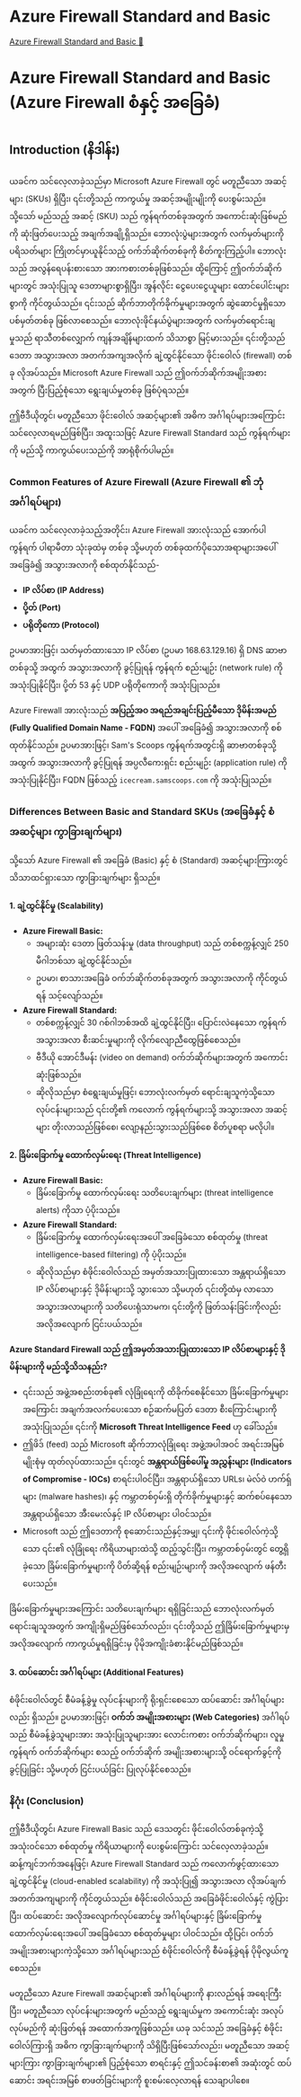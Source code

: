 # Azure Firewall Standard and Basic

[Azure Firewall Standard and Basic 🔗](https://www.coursera.org/learn/cybersecurity-solutions-and-microsoft-defender/lecture/hrdhZ/azure-firewall-standard-and-basic)

# Azure Firewall Standard and Basic (Azure Firewall စံနှင့် အခြေခံ)

## Introduction (နိဒါန်း)

ယခင်က သင်လေ့လာခဲ့သည်မှာ Microsoft Azure Firewall တွင် မတူညီသော အဆင့်များ (SKUs) ရှိပြီး၊ ၎င်းတို့သည် ကာကွယ်မှု အဆင့်အမျိုးမျိုးကို ပေးစွမ်းသည်။ သို့သော် မည်သည့် အဆင့် (SKU) သည် ကွန်ရက်တစ်ခုအတွက် အကောင်းဆုံးဖြစ်မည်ကို ဆုံးဖြတ်ပေးသည့် အချက်အချို့ရှိသည်။ ဘောလုံးပွဲများအတွက် လက်မှတ်များကို ပရိသတ်များ ကြိုတင်မှာယူနိုင်သည့် ဝက်ဘ်ဆိုက်တစ်ခုကို စိတ်ကူးကြည့်ပါ။ ဘောလုံးသည် အလွန်ရေပန်းစားသော အားကစားတစ်ခုဖြစ်သည်။ ထို့ကြောင့် ဤဝက်ဘ်ဆိုက်များတွင် အသုံးပြုသူ ဒေတာများစွာရှိပြီး၊ အွန်လိုင်း ငွေပေးငွေယူများ ထောင်ပေါင်းများစွာကို ကိုင်တွယ်သည်။ ၎င်းသည် ဆိုက်ဘာတိုက်ခိုက်မှုများအတွက် ဆွဲဆောင်မှုရှိသော ပစ်မှတ်တစ်ခု ဖြစ်လာစေသည်။ ဘောလုံးဖိုင်နယ်ပွဲများအတွက် လက်မှတ်ရောင်းချမှုသည် ရာသီတစ်လျှောက် ကျန်အချိန်များထက် သိသာစွာ မြင့်မားသည်။ ၎င်းတို့သည် ဒေတာ အသွားအလာ အတက်အကျအလိုက် ချဲ့ထွင်နိုင်သော ဖိုင်းဝေါလ် (firewall) တစ်ခု လိုအပ်သည်။ Microsoft Azure Firewall သည် ဤဝက်ဘ်ဆိုက်အမျိုးအစားအတွက် ပြီးပြည့်စုံသော ရွေးချယ်မှုတစ်ခု ဖြစ်ပုံရသည်။

ဤဗီဒီယိုတွင်၊ မတူညီသော ဖိုင်းဝေါလ် အဆင့်များ၏ အဓိက အင်္ဂါရပ်များအကြောင်း သင်လေ့လာရမည်ဖြစ်ပြီး၊ အထူးသဖြင့် Azure Firewall Standard သည် ကွန်ရက်များကို မည်သို့ ကာကွယ်ပေးသည်ကို အာရုံစိုက်ပါမည်။

### Common Features of Azure Firewall (Azure Firewall ၏ ဘုံအင်္ဂါရပ်များ)

ယခင်က သင်လေ့လာခဲ့သည့်အတိုင်း၊ Azure Firewall အားလုံးသည် အောက်ပါ ကွန်ရက် ပါရာမီတာ သုံးခုထဲမှ တစ်ခု သို့မဟုတ် တစ်ခုထက်ပိုသောအရာများအပေါ် အခြေခံ၍ အသွားအလာကို စစ်ထုတ်နိုင်သည်-

- **IP လိပ်စာ (IP Address)**
- **ပို့တ် (Port)**
- **ပရိုတိုကော (Protocol)**

ဥပမာအားဖြင့်၊ သတ်မှတ်ထားသော IP လိပ်စာ (ဥပမာ 168.63.129.16) ရှိ DNS ဆာဗာတစ်ခုသို့ အထွက် အသွားအလာကို ခွင့်ပြုရန် ကွန်ရက် စည်းမျဉ်း (network rule) ကို အသုံးပြုနိုင်ပြီး၊ ပို့တ် 53 နှင့် UDP ပရိုတိုကောကို အသုံးပြုသည်။

Azure Firewall အားလုံးသည် **အပြည့်အဝ အရည်အချင်းပြည့်မီသော ဒိုမိန်းအမည် (Fully Qualified Domain Name - FQDN)** အပေါ် အခြေခံ၍ အသွားအလာကို စစ်ထုတ်နိုင်သည်။ ဥပမာအားဖြင့်၊ Sam's Scoops ကွန်ရက်အတွင်းရှိ ဆာဗာတစ်ခုသို့ အထွက် အသွားအလာကို ခွင့်ပြုရန် အပ္ပလီကေးရှင်း စည်းမျဉ်း (application rule) ကို အသုံးပြုနိုင်ပြီး၊ FQDN ဖြစ်သည့် `icecream.samscoops.com` ကို အသုံးပြုသည်။

### Differences Between Basic and Standard SKUs (အခြေခံနှင့် စံ အဆင့်များ ကွာခြားချက်များ)

သို့သော် Azure Firewall ၏ အခြေခံ (Basic) နှင့် စံ (Standard) အဆင့်များကြားတွင် သိသာထင်ရှားသော ကွာခြားချက်များ ရှိသည်။

#### 1. ချဲ့ထွင်နိုင်မှု (Scalability)

- **Azure Firewall Basic:**
  - အများဆုံး ဒေတာ ဖြတ်သန်းမှု (data throughput) သည် တစ်စက္ကန့်လျှင် 250 မီဂါဘစ်သာ ချဲ့ထွင်နိုင်သည်။
  - ဥပမာ၊ စာသားအခြေခံ ဝက်ဘ်ဆိုက်တစ်ခုအတွက် အသွားအလာကို ကိုင်တွယ်ရန် သင့်လျော်သည်။
- **Azure Firewall Standard:**
  - တစ်စက္ကန့်လျှင် 30 ဂစ်ဂါဘစ်အထိ ချဲ့ထွင်နိုင်ပြီး၊ ပြောင်းလဲနေသော ကွန်ရက် အသွားအလာ စီးဆင်းမှုများကို လိုက်လျောညီထွေဖြစ်စေသည်။
  - ဗီဒီယို အောင်ဒီမန်း (video on demand) ဝက်ဘ်ဆိုက်များအတွက် အကောင်းဆုံးဖြစ်သည်။
  - ဆိုလိုသည်မှာ စံရွေးချယ်မှုဖြင့်၊ ဘောလုံးလက်မှတ် ရောင်းချသူကဲ့သို့သော လုပ်ငန်းများသည် ၎င်းတို့၏ ကလောက် ကွန်ရက်များသို့ အသွားအလာ အဆင့်များ တိုးလာသည်ဖြစ်စေ၊ လျော့နည်းသွားသည်ဖြစ်စေ စိတ်ပူစရာ မလိုပါ။

#### 2. ခြိမ်းခြောက်မှု ထောက်လှမ်းရေး (Threat Intelligence)

- **Azure Firewall Basic:**
  - ခြိမ်းခြောက်မှု ထောက်လှမ်းရေး သတိပေးချက်များ (threat intelligence alerts) ကိုသာ ပံ့ပိုးသည်။
- **Azure Firewall Standard:**
  - ခြိမ်းခြောက်မှု ထောက်လှမ်းရေးအပေါ် အခြေခံသော စစ်ထုတ်မှု (threat intelligence-based filtering) ကို ပံ့ပိုးသည်။
  - ဆိုလိုသည်မှာ စံဖိုင်းဝေါလ်သည် အမှတ်အသားပြုထားသော အန္တရာယ်ရှိသော IP လိပ်စာများနှင့် ဒိုမိန်းများသို့ သွားသော သို့မဟုတ် ၎င်းတို့ထံမှ လာသော အသွားအလာများကို သတိပေးရုံသာမက၊ ၎င်းတို့ကို ဖြတ်သန်းခြင်းကိုလည်း အလိုအလျောက် ငြင်းပယ်သည်။

**Azure Standard Firewall သည် ဤအမှတ်အသားပြုထားသော IP လိပ်စာများနှင့် ဒိုမိန်းများကို မည်သို့သိသနည်း?**

- ၎င်းသည် အဖွဲ့အစည်းတစ်ခု၏ လုံခြုံရေးကို ထိခိုက်စေနိုင်သော ခြိမ်းခြောက်မှုများအကြောင်း အချက်အလက်ပေးသော စဉ်ဆက်မပြတ် ဒေတာ စီးကြောင်းများကို အသုံးပြုသည်။ ၎င်းကို **Microsoft Threat Intelligence Feed** ဟု ခေါ်သည်။
- ဤဖိဒ် (feed) သည် Microsoft ဆိုက်ဘာလုံခြုံရေး အဖွဲ့အပါအဝင် အရင်းအမြစ်မျိုးစုံမှ ထုတ်လုပ်ထားသည်။ ၎င်းတွင် **အန္တရာယ်ဖြစ်ပေါ်မှု အညွှန်းများ (Indicators of Compromise - IOCs)** စာရင်းပါဝင်ပြီး၊ အန္တရာယ်ရှိသော URLs၊ မဲလ်ဝဲ ဟက်ရှ်များ (malware hashes)၊ နှင့် ကမ္ဘာတစ်ဝှမ်းရှိ တိုက်ခိုက်မှုများနှင့် ဆက်စပ်နေသော အန္တရာယ်ရှိသော အီးမေးလ်နှင့် IP လိပ်စာများ ပါဝင်သည်။
- Microsoft သည် ဤဒေတာကို စုဆောင်းသည်နှင့်အမျှ၊ ၎င်းကို ဖိုင်းဝေါလ်ကဲ့သို့သော ၎င်း၏ လုံခြုံရေး ကိရိယာများထဲသို့ ထည့်သွင်းပြီး၊ ကမ္ဘာတစ်ဝှမ်းတွင် တွေ့ရှိခဲ့သော ခြိမ်းခြောက်မှုများကို ပိတ်ဆို့ရန် စည်းမျဉ်းများကို အလိုအလျောက် ဖန်တီးပေးသည်။

ခြိမ်းခြောက်မှုများအကြောင်း သတိပေးချက်များ ရရှိခြင်းသည် ဘောလုံးလက်မှတ် ရောင်းချသူအတွက် အကျိုးရှိမည်ဖြစ်သော်လည်း၊ ၎င်းတို့သည် ဤခြိမ်းခြောက်မှုများမှ အလိုအလျောက် ကာကွယ်မှုရရှိခြင်းမှ ပိုမိုအကျိုးခံစားနိုင်မည်ဖြစ်သည်။

#### 3. ထပ်ဆောင်း အင်္ဂါရပ်များ (Additional Features)

စံဖိုင်းဝေါလ်တွင် စီမံခန့်ခွဲမှု လုပ်ငန်းများကို ရိုးရှင်းစေသော ထပ်ဆောင်း အင်္ဂါရပ်များလည်း ရှိသည်။ ဥပမာအားဖြင့်၊ **ဝက်ဘ် အမျိုးအစားများ (Web Categories)** အင်္ဂါရပ်သည် စီမံခန့်ခွဲသူများအား အသုံးပြုသူများအား လောင်းကစား ဝက်ဘ်ဆိုက်များ၊ လူမှုကွန်ရက် ဝက်ဘ်ဆိုက်များ စသည့် ဝက်ဘ်ဆိုက် အမျိုးအစားများသို့ ဝင်ရောက်ခွင့်ကို ခွင့်ပြုခြင်း သို့မဟုတ် ငြင်းပယ်ခြင်း ပြုလုပ်နိုင်စေသည်။

### နိဂုံး (Conclusion)

ဤဗီဒီယိုတွင်၊ Azure Firewall Basic သည် ဒေသတွင်း ဖိုင်းဝေါလ်တစ်ခုကဲ့သို့ အသုံးဝင်သော စစ်ထုတ်မှု ကိရိယာများကို ပေးစွမ်းကြောင်း သင်လေ့လာခဲ့သည်။ ဆန့်ကျင်ဘက်အနေဖြင့်၊ Azure Firewall Standard သည် ကလောက်ဖွင့်ထားသော ချဲ့ထွင်နိုင်မှု (cloud-enabled scalability) ကို အသုံးပြု၍ အသွားအလာ လိုအပ်ချက် အတက်အကျများကို ကိုင်တွယ်သည်။ စံဖိုင်းဝေါလ်သည် အခြေခံဖိုင်းဝေါလ်နှင့် ကွဲပြားပြီး၊ ထပ်ဆောင်း အလိုအလျောက်လုပ်ဆောင်မှု အင်္ဂါရပ်များနှင့် ခြိမ်းခြောက်မှု ထောက်လှမ်းရေးအပေါ် အခြေခံသော စစ်ထုတ်မှုများ ပါဝင်သည်။ ထို့ပြင်၊ ဝက်ဘ် အမျိုးအစားများကဲ့သို့သော အင်္ဂါရပ်များသည် စံဖိုင်းဝေါလ်ကို စီမံခန့်ခွဲရန် ပိုမိုလွယ်ကူစေသည်။

မတူညီသော Azure Firewall အဆင့်များ၏ အင်္ဂါရပ်များကို နားလည်ရန် အရေးကြီးပြီး၊ မတူညီသော လုပ်ငန်းများအတွက် မည်သည့် ရွေးချယ်မှုက အကောင်းဆုံး အလုပ်လုပ်မည်ကို ဆုံးဖြတ်ရန် အထောက်အကူဖြစ်သည်။ ယခု သင်သည် အခြေခံနှင့် စံဖိုင်းဝေါလ်ကြားရှိ အဓိက ကွာခြားချက်များကို သိရှိပြီးဖြစ်သော်လည်း၊ မတူညီသော အဆင့်များကြား ကွာခြားချက်များ၏ ပြည့်စုံသော စာရင်းနှင့် ဤသင်ခန်းစာ၏ အဆုံးတွင် ထပ်ဆောင်း အရင်းအမြစ် စာဖတ်ခြင်းများကို စူးစမ်းလေ့လာရန် သေချာပါစေ။
